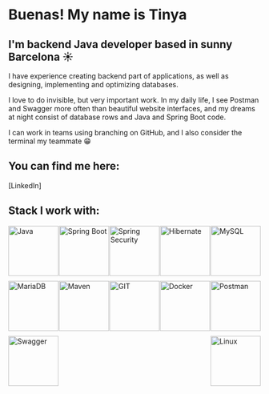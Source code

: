 # Buenas! My name is Tinya
## I'm backend Java developer based in sunny Barcelona ☀️

I have experience creating backend part of applications, as well as designing, implementing and optimizing databases. 

I love to do invisible, but very important work. In my daily life, I see Postman and Swagger more often than beautiful website interfaces, and my dreams at night consist of database rows and Java and Spring Boot code. 

I can work in teams using branching on GitHub, and I also consider the terminal my teammate 😁

## You can find me here:
[LinkedIn]

## Stack I work with:
<div style="display: flex; flex-wrap: wrap; justify-content: space-between;">
  <img src="https://seeklogo.com/images/J/java-logo-CE0198242E-seeklogo.com.png" alt="Java" width="100" style="margin-bottom: 10px;" />
  <img src="https://upload.wikimedia.org/wikipedia/commons/thumb/4/44/Spring_Framework_Logo_2018.svg/1200px-Spring_Framework_Logo_2018.svg.png" alt="Spring Boot" width="100" style="margin-bottom: 10px;" />
  <img src="https://www.dariawan.com/media/images/tech-spring-security.width-400.png" alt="Spring Security" width="100" style="margin-bottom: 10px;" />
  <img src="https://cdn.icon-icons.com/icons2/2699/PNG/512/hibernate_logo_icon_169034.png" alt="Hibernate" width="100" style="margin-bottom: 10px;" />
  <img src="https://upload.wikimedia.org/wikipedia/labs/8/8e/Mysql_logo.png" alt="MySQL" width="100" style="margin-bottom: 10px;" />
  <img src="https://upload.wikimedia.org/wikipedia/commons/thumb/c/ca/MariaDB_colour_logo.svg/2560px-MariaDB_colour_logo.svg.png" alt="MariaDB" width="100" style="margin-bottom: 10px;" />
  <img src="https://res.cloudinary.com/practicaldev/image/fetch/s--1KIy2_Nb--/c_limit%2Cf_auto%2Cfl_progressive%2Cq_auto%2Cw_880/https://cdn-images-1.medium.com/max/2400/1%2AH-IQgGmDCiOcjRsFe7TzdA.png" alt="Maven" width="100" style="margin-bottom: 10px;" />
  <img src="https://git-scm.com/images/logos/downloads/Git-Logo-2Color.png" alt="GIT" width="100" style="margin-bottom: 10px;" />
  <img src="https://1000logos.net/wp-content/uploads/2021/11/Docker-Logo.png" alt="Docker" width="100" style="margin-bottom: 10px;" />
  <img src="https://upload.wikimedia.org/wikipedia/commons/c/c2/Postman_%28software%29.png" alt="Postman" width="100" style="margin-bottom: 10px;" />
  <img src="https://miro.medium.com/v2/resize:fit:818/1*zc-LgogGtr7fFHF9e1M8wA.png" alt="Swagger" width="100" style="margin-bottom: 10px;" />
  <img src="https://www.freeiconspng.com/thumbs/linux-icon/linux-icon-19.png" alt="Linux" width="100" style="margin-bottom: 10px;" />
</div>
